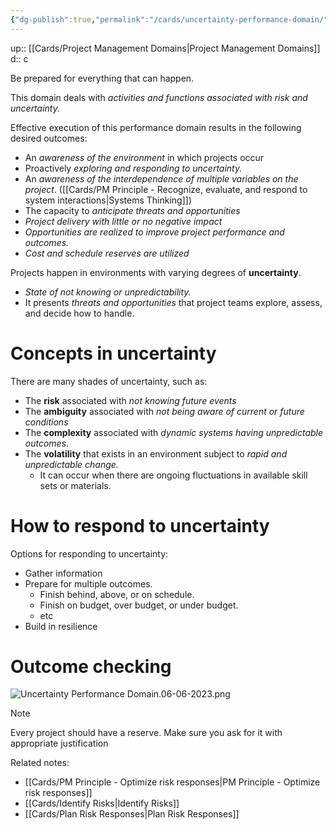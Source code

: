 ```yaml
---
{"dg-publish":true,"permalink":"/cards/uncertainty-performance-domain/"}
---
```


up:: [[Cards/Project Management Domains\|Project Management Domains]] 
d:: c

Be prepared for everything that can happen. 

This domain deals with *activities and functions associated with risk and uncertainty.*

Effective execution of this performance domain results in the following desired outcomes:
- ﻿﻿An *awareness of the environment* in which projects occur
- ﻿﻿Proactively *exploring and responding to uncertainty.*
- ﻿﻿An *awareness of the interdependence of multiple variables on the project*. ([[Cards/PM Principle - Recognize, evaluate, and respond to system interactions\|Systems Thinking]])
- ﻿﻿The capacity to *anticipate threats and opportunities*
- ﻿﻿*Project delivery with little or no negative impact*
- ﻿﻿*Opportunities are realized to improve project performance and outcomes.*
- ﻿﻿*Cost and schedule reserves are utilized*

Projects happen in environments with varying degrees of **uncertainty**.
- *State of not knowing or unpredictability.*
- It presents *threats and opportunities* that project teams explore, assess, and decide how to handle.

# Concepts in uncertainty 

There are many shades of uncertainty, such as:
- ﻿﻿The **risk** associated with *not knowing future events*
- The ﻿﻿**ambiguity** associated with *not being aware of current or future conditions*
- ﻿﻿The **complexity** associated with *dynamic systems having unpredictable outcomes*.
- The **volatility** that exists in an environment subject to *rapid and unpredictable change.*
	- It can occur when there are ongoing fluctuations in available skill sets or materials.
# How to respond to uncertainty

Options for responding to uncertainty:
- ﻿﻿Gather information
- ﻿﻿Prepare for multiple outcomes.
	- Finish behind, above, or on schedule.
	- Finish on budget, over budget, or under budget.
	- etc
- ﻿﻿Build in resilience

# Outcome checking 

![Uncertainty Performance Domain.06-06-2023.png](/img/user/Extras/Images/Uncertainty%20Performance%20Domain.06-06-2023.png)

> [!Note]
Every project should have a reserve. Make sure you ask for it with appropriate justification

Related notes:
- [[Cards/PM Principle - Optimize risk responses\|PM Principle - Optimize risk responses]] 
- [[Cards/Identify Risks\|Identify Risks]] 
- [[Cards/Plan Risk Responses\|Plan Risk Responses]] 